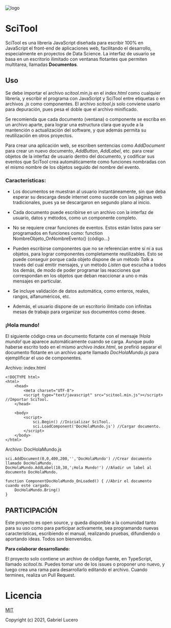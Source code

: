 ![logo](https://user-images.githubusercontent.com/84646649/119243644-a6714000-bb36-11eb-8acf-bee3f2454414.png)

# SciTool

SciTool es una librería JavaScript diseñada para escribir 100% en JavaScript el front-end de aplicaciones web, facilitando el desarrollo, especialmente en proyectos de Data Science. La interfaz de usuario se basa en un escritorio ilimitado con ventanas flotantes que permiten multitarea, llamadas **Documentos**.

## Uso

Se debe importar el archivo *scitool.min.js* en el *index.html* como cualquier librería, y escribir el programa con JavaScript y SciTool entre etiquetas **<script></script>** o en archivos *.js* como componentes. El archivo *scitool.js* solo conviene usarlo para depuración, pues pesa el doble que el archivo minificado.

Se recomienda que cada documento (ventana) o componente se escriba en un archivo aparte, para lograr una estructura clara que ayude a la mantención o actualización del software, y que además permita su reutilización en otros proyectos.

Para crear una aplicación web, se escriben sentencias como *AddDocument* para crear un nuevo documento, *AddButton*, *AddLabel*, etc. para crear objetos de la interfaz de usuario dentro del documento, y codificar sus eventos que SciTool crea automáticamente como funciones nombradas con el mismo nombre de los objetos seguido del nombre del evento.

### Características:

- Los documentos se muestran al usuario instantáneamente, sin que deba esperar su descarga desde internet como sucede con las páginas web tradicionales, pues ya se descargaron en segundo plano al inicio.

- Cada documento puede escribirse en un archivo con la interfaz de usuario, datos y métodos, como un componente completo.

- No se requiere crear funciones de eventos. Estos están listos para ser programados en funciones como: function NombreObjeto_OnNombreEvento() {código...}

- Pueden escribirse componentes que no se referencian entre sí ni a sus objetos, para lograr componentes completamente reutilizables. Esto se puede conseguir porque cada objeto dispone de un método *Talk* a través del cual emitir mensajes, y un método *Listen* que escucha a todos los demás, de modo de poder programar las reacciones que correspondan en los objetos que deban reaccionar a uno o más mensajes en particular.

- Se incluye validación de datos automática, como enteros, reales, rangos, alfanuméricos, etc.

- Además, el usuario dispone de un escritorio ilimitado con infinitas mesas de trabajo para organizar sus documentos como desee.
  
### ¡Hola mundo!

El siguiente código crea un documento flotante con el mensaje *!Hola mundo!* que aparece automáticamente cuando se carga. Aunque pudo haberse escrito todo en el mismo archivo *index.html*, se prefirió separar el documento flotante en un archivo aparte llamado *DocHolaMundo.js* para ejemplificar el uso de componentes.

Archivo: index.html
```
<!DOCTYPE html>
<html>
    <head>
        <meta charset="UTF-8">
        <script type="text/javascript" src="scitool.min.js"></script> //Importar SciTool.
    </head>

    <body>
        <script>
            sci.Begin() //Inicializar SciTool.
            sci.LoadComponent('DocHolaMundo.js') //Cargar documento.
        </script>
    </body>
</html>
```

Archivo: DocHolaMundo.js
```
sci.AddDocument(0,0,400,200,'','DocHolaMundo') //Crear documento llamado DocHolaMundo.
DocHolaMundo.AddLabel(10,30,'¡Hola Mundo!') //Añadir un label al documento DocHolaMundo.

function ComponentDocHolaMundo_OnLoaded() { //Abrir el documento cuando esté cargado.
    DocHolaMundo.Bring()
}
```

## PARTICIPACIÓN

Este proyecto es open source, y queda disponible a la comunidad tanto para su uso como para participar activamente, sea programando nuevas características, escribiendo el manual, realizando pruebas, difundiendo o aportando ideas. Todos son bienvenidos.

**Para colaborar desarrollando:**

El proyecto solo contiene un archivo de código fuente, en TypeScript, llamado *scitool.ts*. Puedes tomar uno de los issues o proponer uno nuevo, y luego crea una rama para desarrollarlo editando el archivo. Cuando termines, realiza un Pull Request.

# Licencia

[MIT](https://opensource.org/licenses/MIT)

Copyright (c) 2021, Gabriel Lucero
